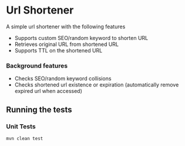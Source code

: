 # Url Shortener

A simple url shortener with the following features
- Supports custom SEO/random keyword to shorten URL
- Retrieves original URL from shortened URL
- Supports TTL on the shortened URL

### Background features
- Checks SEO/random keyword collisions
- Checks shortened url existence or expiration (automatically remove expired url when accessed)

## Running the tests

### Unit Tests
```shell
mvn clean test
```